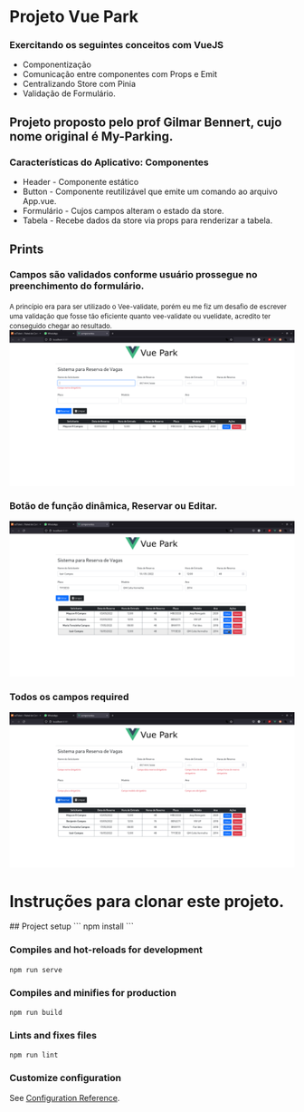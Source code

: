 <h1>Projeto Vue Park</h1>

<h3>Exercitando os seguintes conceitos com VueJS</h3>
<ul>
    <li>Componentização</li>
    <li>Comunicação entre componentes com Props e Emit</li>
    <li>Centralizando Store com Pinia</li>
    <li>Validação de Formulário.</li>
</ul>

<h2>Projeto proposto pelo prof Gilmar Bennert, cujo nome original é My-Parking.</h2>

<h3>Características do Aplicativo: Componentes </h3>

<ul>
    <li>Header - Componente estático</li>
    <li>Button - Componente reutilizável que emite um comando ao arquivo App.vue.</li>
    <li>Formulário - Cujos campos alteram o estado da store.</li>
    <li>Tabela - Recebe dados da store via props para renderizar a tabela.</li>
</ul>


<h2>Prints</h2>

<h3>Campos são validados conforme usuário prossegue no preenchimento do formulário.</h3>
<small>A princípio era para ser utilizado o Vee-validate, porém eu me fiz um desafio de escrever uma validação que fosse tão eficiente quanto vee-validate ou vuelidate, acredito ter conseguido chegar ao resultado.</small>
<img src="./public/vuepark01.png">

<h3>Botão de função dinâmica, Reservar ou Editar.</h3>
<img src="./public/vuepark02.png">

<h3>Todos os campos required</h3>
<img src="./public/vuepark03.png">



<h1>Instruções para clonar este projeto.</h1>
## Project setup
```
npm install
```

### Compiles and hot-reloads for development
```
npm run serve
```

### Compiles and minifies for production
```
npm run build
```

### Lints and fixes files
```
npm run lint
```

### Customize configuration
See [Configuration Reference](https://cli.vuejs.org/config/).
